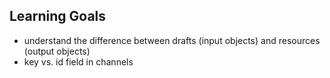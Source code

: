 ## Learning Goals

* understand the difference between drafts (input objects) and resources (output objects)
* key vs. id field in channels